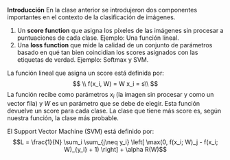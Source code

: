 **Introducción**
En la clase anterior se introdujeron dos componentes importantes en el contexto de la clasificación de imágenes.

 1. Un **score function** que asigna los píxeles de las imágenes sin procesar a puntuaciones de cada clase. Ejemplo: Una función lineal.
 2. Una **loss function** que mide la calidad de un conjunto de parámetros  basado en qué tan bien coincidian los scores asignados con las etiquetas de verdad. Ejemplo: Softmax y SVM.

La función lineal que asigna un score está definida por:
$$
\\ f(x_i, W) =  W x_i  = s\\
$$
La función recibe como parámetros $x_i$ (la imagen sin procesar y como un vector fila) y $W$ es un parámetro que se debe de elegir. Esta función devuelve un score para cada clase. La clase que tiene más score es, según nuestra función, la clase más probable.

El Support Vector Machine (SVM) está definido por:
$$L = \frac{1}{N} \sum_i \sum_{j\neq y_i} \left[ \max(0, f(x_i; W)_j - f(x_i; W)_{y_i} + 1) \right] + \alpha R(W)$$
<!--stackedit_data:
eyJoaXN0b3J5IjpbODExMDQ3NjgyLC0xMzE0NDY2NTQsMTQzMD
A4NDU5OCw3MzA5OTgxMTZdfQ==
-->